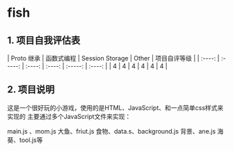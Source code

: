 # fish

## 1. 项目自我评估表

| Proto 继承 | 函数式编程 |  Session Storage  |   Other   | 项目自评等级 |
| :----:     | :-----:   | :----: | :----:   |  :-----:  |   :----:    |
|     4      |     4     |   4    |   4      |    4      |     4       |

## 2. 项目说明

这是一个很好玩的小游戏，使用的是HTML、JavaScript、和一点简单css样式来实现的 主要通过多个JavaScript文件来实现：

main.js 、mom.js 大鱼、friut.js 食物、data.s、background.js 背景、ane.js  海葵、tool.js等
